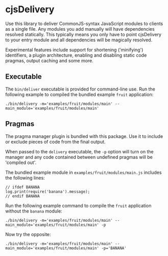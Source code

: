 # cjsDelivery

Use this library to deliver CommonJS-syntax JavaScript modules to clients as a single file. Any modules you add manually will have dependencies resolved statically. This typically means you only have to point cjsDelivery to your entry module and all dependencies will be magically resolved.

Experimental features include support for shortening ('minifying') identifiers, a plugin architecture, enabling and disabling static code pragmas, output caching and some more.

## Executable

The `bin/deliver` executable is provided for command-line use. Run the following example to compiled the bundled example `fruit` application:

```
./bin/delivery -m='examples/fruit/modules/main' --main_module='examples/fruit/modules/main'
```

## Pragmas

The pragma manager plugin is bundled with this package. Use it to include or exclude pieces of code from the final output.

When passed to the `delivery` executable, the `-p` option will turn on the manager and any code contained between undefined pragmas will be 'compiled out'.

The bundled example module in `examples/fruit/modules/main.js` includes the following lines:

```
// ifdef BANANA
log.print(require('banana').message);
// endif BANANA
```

Run the following example command to compile the `fruit` application without the `banana` module:

```
./bin/delivery -m='examples/fruit/modules/main' --main_module='examples/fruit/modules/main' -p
```

Now try the opposite:

```
./bin/delivery -m='examples/fruit/modules/main' --main_module='examples/fruit/modules/main' -p='BANANA'
```